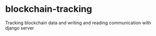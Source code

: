 # blockchain-tracking
Tracking blockchain data and writing and reading communication with django server
